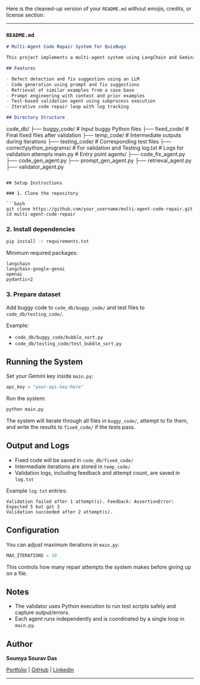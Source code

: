 Here is the cleaned-up version of your `README.md` without emojis, credits, or license section:

---

### `README.md`

```markdown
# Multi-Agent Code Repair System for QuixBugs

This project implements a multi-agent system using LangChain and Gemini/OpenAI LLMs to automatically repair buggy Python programs from the QuixBugs benchmark. The system iteratively generates, validates, and fixes buggy code using LLM agents.

## Features

- Defect detection and fix suggestion using an LLM
- Code generation using prompt and fix suggestions
- Retrieval of similar examples from a case base
- Prompt engineering with context and prior examples
- Test-based validation agent using subprocess execution
- Iterative code repair loop with log tracking

## Directory Structure

```

code\_db/
├── buggy\_code/                          # Input buggy Python files
├── fixed\_code/                          # Final fixed files after validation
├── temp\_code/                           # Intermediate outputs during iterations
├── testing\_code/                        # Corresponding test files
    ├── correct\python\_programs/         # For validation and Testing
log.txt                                  # Logs for validation attempts
main.py                                   # Entry point
agents/
├── code\_fix\_agent.py
├── code\_gen\_agent.py
├── prompt\_gen\_agent.py
├── retrieval\_agent.py
├── validator\_agent.py

````

## Setup Instructions

### 1. Clone the repository

```bash
git clone https://github.com/your_username/multi-agent-code-repair.git
cd multi-agent-code-repair
````

### 2. Install dependencies

```bash
pip install -r requirements.txt
```

Minimum required packages:

```
langchain
langchain-google-genai
openai
pydantic<2
```

### 3. Prepare dataset

Add buggy code to `code_db/buggy_code/` and test files to `code_db/testing_code/`.

Example:

* `code_db/buggy_code/bubble_sort.py`
* `code_db/testing_code/test_bubble_sort.py`

## Running the System

Set your Gemini key inside `main.py`:

```python
api_key = "your-api-key-here"
```

Run the system:

```bash
python main.py
```

The system will iterate through all files in `buggy_code/`, attempt to fix them, and write the results to `fixed_code/` if the tests pass.

## Output and Logs

* Fixed code will be saved in `code_db/fixed_code/`
* Intermediate iterations are stored in `temp_code/`
* Validation logs, including feedback and attempt count, are saved in `log.txt`

Example `log.txt` entries:

```
Validation failed after 1 attempt(s). Feedback: AssertionError: Expected 5 but got 3
Validation succeeded after 2 attempt(s).
```

## Configuration

You can adjust maximum iterations in `main.py`:

```python
MAX_ITERATIONS = 10
```

This controls how many repair attempts the system makes before giving up on a file.

## Notes

* The validator uses Python execution to run test scripts safely and capture output/errors.
* Each agent runs independently and is coordinated by a single loop in `main.py`.

## Author

**Soumya Sourav Das**

[Portfolio](https://soumya-sourav-portfolio.vercel.app/) | [GitHub](https://github.com/Celestial317) | [LinkedIn](https://www.linkedin.com/in/soumyasouravdas/)


---

